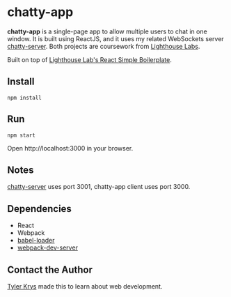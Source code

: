 # chatty-app

**chatty-app** is a single-page app to allow multiple users to chat in one window. It is built using ReactJS, and it uses my related WebSockets server [chatty-server](https://github.com/ty2k/chatty-server). Both projects are coursework from [Lighthouse Labs](https://github.com/lighthouse-labs).

Built on top of [Lighthouse Lab's React Simple Boilerplate](https://github.com/lighthouse-labs/react-simple-boilerplate?files=1).

## Install

`npm install`

## Run

`npm start`

Open http://localhost:3000 in your browser.

## Notes

[chatty-server](https://github.com/ty2k/chatty-server) uses port 3001, chatty-app client uses port 3000.

## Dependencies

* React
* Webpack
* [babel-loader](https://github.com/babel/babel-loader)
* [webpack-dev-server](https://github.com/webpack/webpack-dev-server)

## Contact the Author

[Tyler Krys](https://tylerkrys.ca) made this to learn about web development.
